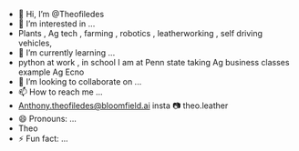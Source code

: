 - 👋 Hi, I’m @Theofiledes
- 👀 I’m interested in ...
-   Plants , Ag tech , farming , robotics , leatherworking , self driving vehicles, 
- 🌱 I’m currently learning ...
- python at work , in school I am at Penn state taking Ag business classes example Ag Ecno
- 💞️ I’m looking to collaborate on ...
- 📫 How to reach me ...
-   Anthony.theofiledes@bloomfield.ai
  insta 📷 theo.leather
- 😄 Pronouns: ...
- Theo 
- ⚡ Fun fact: ...

<!---
Theofiledes/Theofiledes is a ✨ special ✨ repository because its `README.md` (this file) appears on your GitHub profile.
You can click the Preview link to take a look at your changes.
--->
